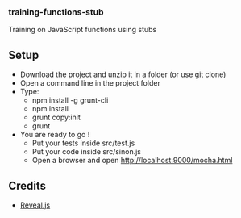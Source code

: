 ### training-functions-stub
Training on JavaScript functions using stubs

## Setup

* Download the project and unzip it in a folder (or use git clone)
* Open a command line in the project folder
* Type:
  * npm install -g grunt-cli
  * npm install
  * grunt copy:init
  * grunt
* You are ready to go !
  * Put your tests inside src/test.js
  * Put your code inside src/sinon.js
  * Open a browser and open [http://localhost:9000/mocha.html](http://localhost:9000/mocha.html)

## Credits

* [Reveal.js](http://lab.hakim.se/reveal-js/)

